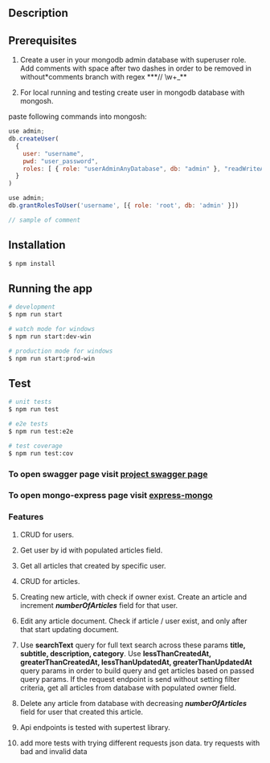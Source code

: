 ## Description

## Prerequisites

1. Create a user in your mongodb admin database with superuser role.
   Add comments with space after two dashes in order to be removed in without\*comments branch with regex \*\*\*// \w+\_\*\*

2. For local running and testing create user in mongodb database with mongosh.

paste following commands into mongosh:

```js
use admin;
db.createUser(
  {
    user: "username",
    pwd: "user_password",
    roles: [ { role: "userAdminAnyDatabase", db: "admin" }, "readWriteAnyDatabase" ]
  }
)

use admin;
db.grantRolesToUser('username', [{ role: 'root', db: 'admin' }])
```

```js
// sample of comment
```

## Installation

```bash
$ npm install
```

## Running the app

```bash
# development
$ npm run start

# watch mode for windows
$ npm run start:dev-win

# production mode for windows
$ npm run start:prod-win
```

## Test

```bash
# unit tests
$ npm run test

# e2e tests
$ npm run test:e2e

# test coverage
$ npm run test:cov
```

### To open swagger page visit [project swagger page](http://localhost:3027/api/)

### To open mongo-express page visit [express-mongo](http://localhost:8081/)

### Features

1. CRUD for users.

2. Get user by id with populated articles field.

3. Get all articles that created by specific user.

4. CRUD for articles.

5. Creating new article, with check if owner exist.
   Create an article and increment **_numberOfArticles_** field for that user.

6. Edit any article document. Check if article / user exist, and only
   after that start updating document.

7. Use **searchText** query for full text search across these params **title, subtitle, description, category**. Use **lessThanCreatedAt, greaterThanCreatedAt, lessThanUpdatedAt, greaterThanUpdatedAt**
   query params in order to build query and get articles based on passed query params.
   If the request endpoint is send without setting filter criteria, get all articles from database with populated owner field.

8. Delete any article from database with decreasing **_numberOfArticles_** field for user that created this article.

9. Api endpoints is tested with supertest library.

10. add more tests with trying different requests json data. try requests with bad and invalid data

